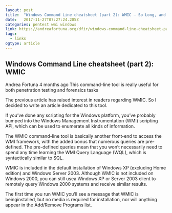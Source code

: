 ```yaml
---
layout: post 
title:  "Windows Command Line cheatsheet (part 2): WMIC – So Long, and Thanks for All the Fish" 
date:   2017-11-27T07:27:24.205Z 
categories: pentest wmi windows
link: https://andreafortuna.org/dfir/windows-command-line-cheatsheet-part-2-wmic/amp/ 
tags:
  - links
ogtype: article 
---
```


## Windows Command Line cheatsheet (part 2): WMIC

Andrea Fortuna
4 months ago
This command-line tool is really useful for both penetration testing and forensics tasks

The previous article has raised interest in readers regarding WMIC.
So I decided to write an article dedicated to this tool.

If you’ve done any scripting for the Windows platform, you’ve probably bumped into the Windows Management Instrumentation (WMI) scripting API, which can be used to enumerate all kinds of information.

The WMIC command-line tool is basically another front-end to access the WMI framework, with the added bonus that numerous queries are pre-defined.
The pre-defined queries mean that you won’t necessarily need to spend any time learning the WMI Query Language (WQL), which is syntactically similar to SQL.

WMIC is included in the default installation of Windows XP (excluding Home edition) and Windows Server 2003. Although WMIC is not included on Windows 2000, you can still usea Windows XP or Server 2003 client to remotely query Windows 2000 systems and receive similar results.

The first time you run WMIC you’ll see a message that WMIC is beinginstalled, but no media is required for installation, nor will anything appear in the Add/Remove Programs list.